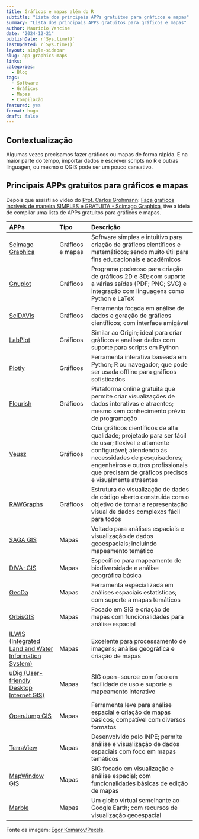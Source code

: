 ```yaml
---
title: Gráficos e mapas além do R
subtitle: "Lista dos principais APPs gratuitos para gráficos e mapas"
summary: "Lista dos principais APPs gratuitos para gráficos e mapas"
author: Maurício Vancine 
date: "2024-12-21"
publishDate: r`Sys.time()` 
lastUpdated: r`Sys.time()`
layout: single-sidebar
slug: app-graphics-maps
links:
categories:
  - Blog
tags:
  - Software
  - Gráficos
  - Mapas
  - Compilação
featured: yes
format: hugo
draft: false
---
```




## Contextualização

Algumas vezes precisamos fazer gráficos ou mapas de forma rápida. E na maior parte do tempo, importar dados e escrever scripts no R e outras linguagen, ou mesmo o QGIS pode ser um pouco cansativo.

## Principais APPs gratuitos para gráficos e mapas

Depois que assisti ao vídeo do [Prof. Carlos Grohmann](http://carlosgrohmann.com/gmaps/): [Faça gráficos incríveis de maneira SIMPLES e GRATUITA - Scimago Graphica](https://www.youtube.com/watch?v=PIlVCBUzIG8), tive a ideia de compilar uma lista de APPs gratuitos para gráficos e mapas. 


|APPs                                                 |Tipo             |Descrição                                                                                                                                                                                                                                                  |
|:----------------------------------------------------|:----------------|:----------------------------------------------------------------------------------------------------------------------------------------------------------------------------------------------------------------------------------------------------------|
|[Scimago Graphica](https://www.graphica.app)         |Gráficos e mapas |Software simples e intuitivo para criação de gráficos científicos e matemáticos; sendo muito útil para fins educacionais e acadêmicos                                                                                                                      |
|[Gnuplot](http://www.gnuplot.info)                   |Gráficos         |Programa poderoso para criação de gráficos 2D e 3D; com suporte a várias saídas (PDF; PNG; SVG) e integração com linguagens como Python e LaTeX                                                                                                            |
|[SciDAVis](https://scidavis.sourceforge.net)         |Gráficos         |Ferramenta focada em análise de dados e geração de gráficos científicos; com interface amigável                                                                                                                                                            |
|[LabPlot](https://labplot.kde.org)                   |Gráficos         |Similar ao Origin; ideal para criar gráficos e analisar dados com suporte para scripts em Python                                                                                                                                                           |
|[Plotly](https://plotly.com)                         |Gráficos         |Ferramenta interativa baseada em Python; R ou navegador; que pode ser usada offline para gráficos sofisticados                                                                                                                                             |
|[Flourish](https://app.flourish.studio/projects)     |Gráficos         |Plataforma online gratuita que permite criar visualizações de dados interativas e atraentes; mesmo sem conhecimento prévio de programação                                                                                                                  |
|[Veusz](https://veusz.github.io)                     |Gráficos         |Cria gráficos científicos de alta qualidade; projetado para ser fácil de usar; flexível e altamente configurável; atendendo às necessidades de pesquisadores; engenheiros e outros profissionais que precisam de gráficos precisos e visualmente atraentes |
|[RAWGraphs](https://www.rawgraphs.io)                |Gráficos         |Estrutura de visualização de dados de código aberto construída com o objetivo de tornar a representação visual de dados complexos fácil para todos                                                                                                         |
|[SAGA GIS](https://saga-gis.sourceforge.io/)         |Mapas            |Voltado para análises espaciais e visualização de dados geoespaciais; incluindo mapeamento temático                                                                                                                                                        |
|[DIVA-GIS](https://diva-gis.org/)                    |Mapas            |Específico para mapeamento de biodiversidade e análise geográfica básica                                                                                                                                                                                   |
|[GeoDa](https://geodacenter.github.io/)              |Mapas            |Ferramenta especializada em análises espaciais estatísticas; com suporte a mapas temáticos                                                                                                                                                                 |
|[OrbisGIS](https://orbisgis.org/)                    |Mapas            |Focado em SIG e criação de mapas com funcionalidades para análise espacial                                                                                                                                                                                 |
|[ILWIS (Integrated Land and Water Information System)](https://www.itc.nl/ilwis/)|Mapas            |Excelente para processamento de imagens; análise geográfica e criação de mapas                                                                                                                                                                             |
|[uDig (User-friendly Desktop Internet GIS)](http://udig.refractions.net/)|Mapas            |SIG open-source com foco em facilidade de uso e suporte a mapeamento interativo                                                                                                                                                                            |
|[OpenJump GIS](https://veusz.github.io)              |Mapas            |Ferramenta leve para análise espacial e criação de mapas básicos; compatível com diversos formatos                                                                                                                                                         |
|[TerraView](http://www.obt.inpe.br/OBT/assuntos/projetos/terralib-terraview)|Mapas            |Desenvolvido pelo INPE; permite análise e visualização de dados espaciais com foco em mapas temáticos                                                                                                                                                      |
|[MapWindow GIS](https://www.mapwindow.org/)          |Mapas            |SIG focado em visualização e análise espacial; com funcionalidades básicas de edição de mapas                                                                                                                                                              |
|[Marble](https://marble.kde.org/)                    |Mapas            |Um globo virtual semelhante ao Google Earth; com recursos de visualização geoespacial                                                                                                                                                                      |

Fonte da imagem: [Egor Komarov/Pexels](https://www.pexels.com/pt-br/foto/tecnologia-comprimido-tablet-musica-13003485/).
